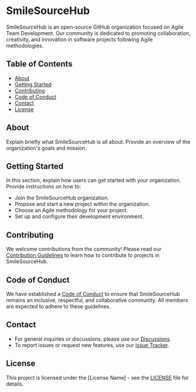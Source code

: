 # SmileSourceHub

SmileSourceHub is an open-source GitHub organization focused on Agile Team Development. Our community is dedicated to promoting collaboration, creativity, and innovation in software projects following Agile methodologies.

## Table of Contents

- [About](#about)
- [Getting Started](#getting-started)
- [Contributing](#contributing)
- [Code of Conduct](#code-of-conduct)
- [Contact](#contact)
- [License](#license)

## About

Explain briefly what SmileSourceHub is all about. Provide an overview of the organization's goals and mission.

## Getting Started

In this section, explain how users can get started with your organization. Provide instructions on how to:

- Join the SmileSourceHub organization.
- Propose and start a new project within the organization.
- Choose an Agile methodology for your project.
- Set up and configure their development environment.

## Contributing

We welcome contributions from the community! Please read our [Contribution Guidelines](CONTRIBUTING.md) to learn how to contribute to projects in SmileSourceHub.

## Code of Conduct

We have established a [Code of Conduct](CODE_OF_CONDUCT.md) to ensure that SmileSourceHub remains an inclusive, respectful, and collaborative community. All members are expected to adhere to these guidelines.

## Contact

- For general inquiries or discussions, please use our [Discussions](LINK_TO_DISCUSSIONS).
- To report issues or request new features, use our [Issue Tracker](LINK_TO_ISSUE_TRACKER).

## License

This project is licensed under the [License Name] - see the [LICENSE](LICENSE) file for details.
